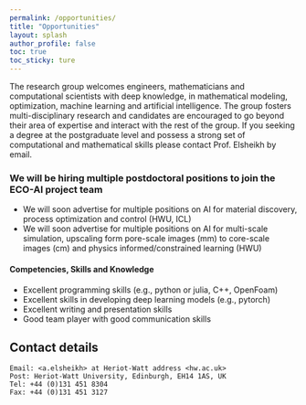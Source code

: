 ```yaml
---
permalink: /opportunities/
title: "Opportunities"
layout: splash
author_profile: false
toc: true
toc_sticky: ture
---
```


The research group welcomes engineers, mathematicians and computational scientists with deep knowledge, in mathematical modeling, optimization, machine learning and artificial intelligence. The group fosters multi-disciplinary research and candidates are encouraged to go beyond their area of expertise and interact with the rest of the group. If you seeking a degree at the postgraduate level and possess a strong set of computational and mathematical skills please contact Prof. Elsheikh by email. 

### We will be hiring multiple postdoctoral positions to join the ECO-AI project team

- We will soon advertise for multiple positions on AI for material discovery, process optimization and control (HWU, ICL)
- We will soon advertise for multiple positions on AI for multi-scale simulation, upscaling form pore-scale images (mm) to core-scale images (cm) and physics informed/constrained learning (HWU)


#### Competencies, Skills and Knowledge
- Excellent programming skills (e.g., python or julia, C++, OpenFoam)
- Excellent skills in  developing deep learning models (e.g., pytorch)
- Excellent writing and presentation skills
- Good team player with good communication skills



## Contact details

```
Email: <a.elsheikh> at Heriot-Watt address <hw.ac.uk>
Post: Heriot-Watt University, Edinburgh, EH14 1AS, UK
Tel: +44 (0)131 451 8304
Fax: +44 (0)131 451 3127
```

